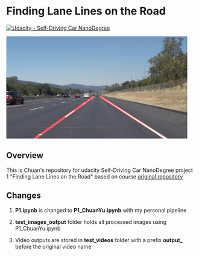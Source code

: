 # **Finding Lane Lines on the Road** 
[![Udacity - Self-Driving Car NanoDegree](https://s3.amazonaws.com/udacity-sdc/github/shield-carnd.svg)](http://www.udacity.com/drive)

<img src="examples/laneLines_thirdPass.jpg" width="480" alt="Combined Image" />

Overview
---
This is Chuan's repository for udacity Self-Driving Car NanoDegree project 1 "Finding Lane Lines on the Road" based on course [original repository](https://github.com/udacity/CarND-LaneLines-P1) 

Changes
---
1. **P1.ipynb** is changed to **P1_ChuanYu.ipynb** with my personal pipeline

2. **test_images_output** folder holds all processed images using P1_ChuanYu.ipynb

3. Video outputs are stored in **test_videos** folder with a prefix **output_** before the original video name

